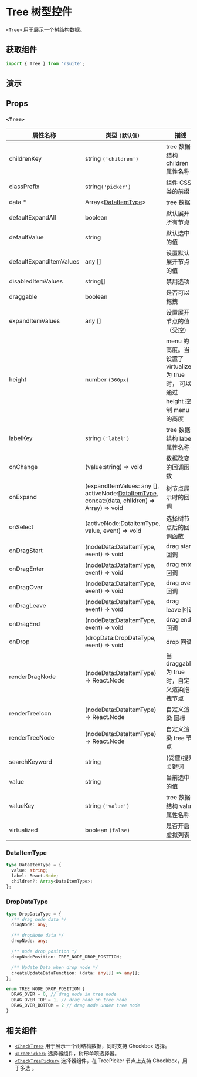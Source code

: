 # Tree 树型控件

`<Tree>` 用于展示一个树结构数据。

## 获取组件

```js
import { Tree } from 'rsuite';
```

## 演示

<!--{demo}-->

## Props

### `<Tree>`

| 属性名称                | 类型 `(默认值)`                                                                                         | 描述                                                                            |
| ----------------------- | ------------------------------------------------------------------------------------------------------- | ------------------------------------------------------------------------------- |
| childrenKey             | string `('children')`                                                                                   | tree 数据结构 children 属性名称                                                 |
| classPrefix             | string`('picker')`                                                                                      | 组件 CSS 类的前缀                                                               |
| data \*                 | Array&lt;[DataItemType](#DataItemType)&gt;                                                              | tree 数据                                                                       |
| defaultExpandAll        | boolean                                                                                                 | 默认展开所有节点                                                                |
| defaultValue            | string                                                                                                  | 默认选中的值                                                                    |
| defaultExpandItemValues | any []                                                                                                  | 设置默认展开节点的值                                                            |
| disabledItemValues      | string[]                                                                                                | 禁用选项                                                                        |
| draggable               | boolean                                                                                                 | 是否可以拖拽                                                                    |
| expandItemValues        | any []                                                                                                  | 设置展开节点的值（受控）                                                        |
| height                  | number `(360px)`                                                                                        | menu 的高度。当设置了 virtualized 为 true 时， 可以通过 height 控制 menu 的高度 |
| labelKey                | string `('label')`                                                                                      | tree 数据结构 label 属性名称                                                    |
| onChange                | (value:string) => void                                                                                  | 数据改变的回调函数                                                              |
| onExpand                | (expandItemValues: any [], activeNode:[DataItemType](#types), concat:(data, children) => Array) => void | 树节点展示时的回调                                                              |
| onSelect                | (activeNode:DataItemType, value, event) => void                                                         | 选择树节点后的回调函数                                                          |
| onDragStart             | (nodeData:DataItemType, event) => void                                                                  | drag start 回调                                                                 |
| onDragEnter             | (nodeData:DataItemType, event) => void                                                                  | drag enter 回调                                                                 |
| onDragOver              | (nodeData:DataItemType, event) => void                                                                  | drag over 回调                                                                  |
| onDragLeave             | (nodeData:DataItemType, event) => void                                                                  | drag leave 回调                                                                 |
| onDragEnd               | (nodeData:DataItemType, event) => void                                                                  | drag end 回调                                                                   |
| onDrop                  | (dropData:DropDataType, event) => void                                                                  | drop 回调                                                                       |
| renderDragNode          | (nodeData:DataItemType) => React.Node                                                                   | 当 draggable 为 true 时，自定义渲染拖拽节点                                     |
| renderTreeIcon          | (nodeData:DataItemType) => React.Node                                                                   | 自定义渲染 图标                                                                 |
| renderTreeNode          | (nodeData:DataItemType) => React.Node                                                                   | 自定义渲染 tree 节点                                                            |
| searchKeyword           | string                                                                                                  | (受控)搜索关键词                                                                |
| value                   | string                                                                                                  | 当前选中的值                                                                    |
| valueKey                | string `('value')`                                                                                      | tree 数据结构 value 属性名称                                                    |
| virtualized             | boolean `(false)`                                                                                       | 是否开启虚拟列表                                                                |

### DataItemType

```ts
type DataItemType = {
  value: string;
  label: React.Node;
  children?: Array<DataItemType>;
};
```

### DropDataType

```ts
type DropDataType = {
  /** drag node data */
  dragNode: any;

  /** dropNode data */
  dropNode: any;

  /** node drop position */
  dropNodePosition: TREE_NODE_DROP_POSITION;

  /** Update Data when drop node */
  createUpdateDataFunction: (data: any[]) => any[];
};

enum TREE_NODE_DROP_POSITION {
  DRAG_OVER = 0, // drag node in tree node
  DRAG_OVER_TOP = 1, // drag node on tree node
  DRAG_OVER_BOTTOM = 2 // drag node under tree node
}
```

## 相关组件

- [`<CheckTree>`](./check-tree) 用于展示一个树结构数据，同时支持 Checkbox 选择。
- [`<TreePicker>`](./tree-picker) 选择器组件，树形单项选择器。
- [`<CheckTreePicker>`](./check-tree-picker) 选择器组件，在 TreePicker 节点上支持 Checkbox，用于多选 。
